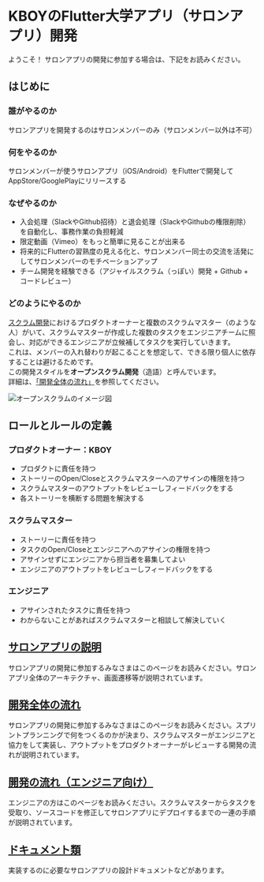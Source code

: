 # KBOYのFlutter大学アプリ（サロンアプリ）開発

ようこそ！
サロンアプリの開発に参加する場合は、下記をお読みください。

## はじめに

### 誰がやるのか

サロンアプリを開発するのはサロンメンバーのみ（サロンメンバー以外は不可）

### 何をやるのか

サロンメンバーが使うサロンアプリ（iOS/Android）をFlutterで開発してAppStore/GooglePlayにリリースする

### なぜやるのか

* 入会処理（SlackやGithub招待）と退会処理（SlackやGithubの権限削除）を自動化し、事務作業の負担軽減
* 限定動画（Vimeo）をもっと簡単に見ることが出来る
* 将来的にFlutterの習熟度の見える化と、サロンメンバー同士の交流を活発にしてサロンメンバーのモチベーションアップ
* チーム開発を経験できる（アジャイルスクラム（っぽい）開発 + Github + コードレビュー）

### どのようにやるのか

[スクラム開発](https://ja.wikipedia.org/wiki/%E3%82%B9%E3%82%AF%E3%83%A9%E3%83%A0_(%E3%82%BD%E3%83%95%E3%83%88%E3%82%A6%E3%82%A7%E3%82%A2%E9%96%8B%E7%99%BA))におけるプロダクトオーナーと複数のスクラムマスター（のような人）がいて、スクラムマスターが作成した複数のタスクをエンジニアチームに照会し、対応ができるエンジニアが立候補してタスクを実行していきます。  
これは、メンバーの入れ替わりが起こることを想定して、できる限り個人に依存することは避けるためです。  
この開発スタイルを**オープンスクラム開発**（造語）と呼んでいます。  
詳細は、[「開発全体の流れ」](./explanation/sprint.md)を参照してください。  


![オープンスクラムのイメージ図](https://user-images.githubusercontent.com/13707135/87150730-9ae5a380-c2ed-11ea-82bf-652a39ff14e4.png)

## ロールとルールの定義

### プロダクトオーナー：KBOY
* プロダクトに責任を持つ
* ストーリーのOpen/Closeとスクラムマスターへのアサインの権限を持つ
* スクラムマスターのアウトプットをレビューしフィードバックをする
* 各ストーリーを横断する問題を解決する

### スクラムマスター
* ストーリーに責任を持つ
* タスクのOpen/Closeとエンジニアへのアサインの権限を持つ
* アサインせずにエンジニアから担当者を募集してよい
* エンジニアのアウトプットをレビューしフィードバックをする

### エンジニア
* アサインされたタスクに責任を持つ
* わからないことがあればスクラムマスターと相談して解決していく

## [サロンアプリの説明](./explanation/overview.md)

サロンアプリの開発に参加するみなさまはこのページをお読みください。サロンアプリ全体のアーキテクチャ、画面遷移等が説明されています。

## [開発全体の流れ](./explanation/sprint.md)

サロンアプリの開発に参加するみなさまはこのページをお読みください。スプリントプランニングで何をつくるのかが決まり、スクラムマスターがエンジニアと協力をして実装し、アウトプットをプロダクトオーナーがレビューする開発の流れが説明されています。

## [開発の流れ（エンジニア向け）](./explanation/engineer.md)

エンジニアの方はこのページをお読みください。スクラムマスターからタスクを受取り、ソースコードを修正してサロンアプリにデプロイするまでの一連の手順が説明されています。

## [ドキュメント類](./explanation/documents.md)

実装するのに必要なサロンアプリの設計ドキュメントなどがあります。

